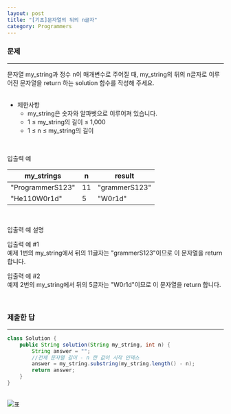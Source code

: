 ```yaml
---
layout: post
title: "[기초]문자열의 뒤의 n글자"
category: Programmers
---
```


### 문제
---
문자열 my_string과 정수 n이 매개변수로 주어질 때, my_string의 뒤의 n글자로 이루어진 문자열을 return 하는 solution 함수를 작성해 주세요.        
&nbsp;


- 제한사항
    - my_string은 숫자와 알파벳으로 이루어져 있습니다.
    - 1 ≤ my_string의 길이 ≤ 1,000
    - 1 ≤ n ≤ my_string의 길이


&nbsp;

입출력 예

|my_strings	|n|	result|
|---|---|---|
|"ProgrammerS123"|	11|	"grammerS123"|
|"He110W0r1d"|	5	|"W0r1d"|

&nbsp;

입출력 예 설명   

입출력 예 #1   
예제 1번의 my_string에서 뒤의 11글자는 "grammerS123"이므로 이 문자열을 return 합니다.   

입출력 예 #2   
예제 2번의 my_string에서 뒤의 5글자는 "W0r1d"이므로 이 문자열을 return 합니다.

&nbsp;

### 제출한 답
---
```java
class Solution {
    public String solution(String my_string, int n) {
        String answer = "";
        //전체 문자열 길이 - n 한 값이 시작 인덱스
        answer = my_string.substring(my_string.length() - n);
        return answer;
    }
}
```
&nbsp;  
![표](https://github.com/choy817/spring/assets/83875844/de3fcc89-6fa2-440a-839c-0a8abeb5b127)



